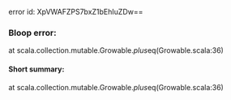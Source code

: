 error id: XpVWAFZPS7bxZ1bEhIuZDw==
### Bloop error:

at scala.collection.mutable.Growable.$plus$eq(Growable.scala:36)
#### Short summary: 

at scala.collection.mutable.Growable.$plus$eq(Growable.scala:36)